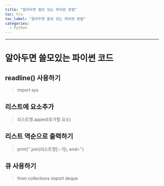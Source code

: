 ```yaml
---
title: "알아두면 쓸모 있는 파이썬 문법"
toc: tru
toc_label: "알아두면 쓸모 있는 파이썬 문법"
categories:
  - Python
---
```



---


# 알아두면 쓸모있는 파이썬 코드


## readline() 사용하기

> import sys




## 리스트에 요소추가

> 리스트명.apped(추가할 요소)



## 리스트 역순으로 출력하기

> print(''.join(리스트명[::-1]), end='')



## 큐 사용하기

> from collections import deque


